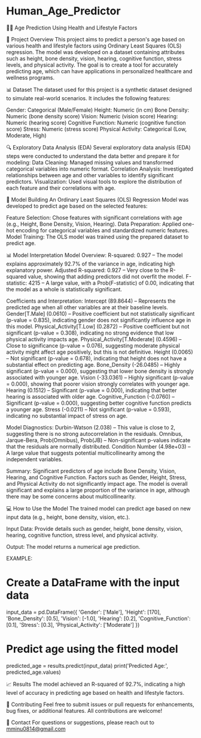 # Human_Age_Predictor
🧑‍⚕️ Age Prediction Using Health and Lifestyle Factors

📄 Project Overview
This project aims to predict a person's age based on various health and lifestyle factors using Ordinary Least Squares (OLS) regression. The model was developed on a dataset containing attributes such as height, bone density, vision, hearing, cognitive function, stress levels, and physical activity. The goal is to create a tool for accurately predicting age, which can have applications in personalized healthcare and wellness programs.

📊 Dataset
The dataset used for this project is a synthetic dataset designed to simulate real-world scenarios. It includes the following features:

Gender: Categorical (Male/Female)
Height: Numeric (in cm)
Bone Density: Numeric (bone density score)
Vision: Numeric (vision score)
Hearing: Numeric (hearing score)
Cognitive Function: Numeric (cognitive function score)
Stress: Numeric (stress score)
Physical Activity: Categorical (Low, Moderate, High)

🔍 Exploratory Data Analysis (EDA)
Several exploratory data analysis (EDA) steps were conducted to understand the data better and prepare it for modeling:
Data Cleaning: Managed missing values and transformed categorical variables into numeric format.
Correlation Analysis: Investigated relationships between age and other variables to identify significant predictors.
Visualization: Used visual tools to explore the distribution of each feature and their correlations with age.

🧠 Model Building
An Ordinary Least Squares (OLS) Regression Model was developed to predict age based on the selected features:

Feature Selection: Chose features with significant correlations with age (e.g., Height, Bone Density, Vision, Hearing).
Data Preparation: Applied one-hot encoding for categorical variables and standardized numeric features.
Model Training: The OLS model was trained using the prepared dataset to predict age.

📊 Model Interpretation
Model Overview:
R-squared: 0.927 – The model explains approximately 92.7% of the variance in age, indicating high explanatory power.
Adjusted R-squared: 0.927 – Very close to the R-squared value, showing that adding predictors did not overfit the model.
F-statistic: 4215 – A large value, with a Prob(F-statistic) of 0.00, indicating that the model as a whole is statistically significant.

Coefficients and Interpretation:
Intercept (89.8644) – Represents the predicted age when all other variables are at their baseline levels.
Gender[T.Male] (0.0610) – Positive coefficient but not statistically significant (p-value = 0.835), indicating gender does not significantly influence age in this model.
Physical_Activity[T.Low] (0.2872) – Positive coefficient but not significant (p-value = 0.308), indicating no strong evidence that low physical activity impacts age.
Physical_Activity[T.Moderate] (0.4596) – Close to significance (p-value = 0.076), suggesting moderate physical activity might affect age positively, but this is not definitive.
Height (0.0065) – Not significant (p-value = 0.678), indicating that height does not have a substantial effect on predicting age.
Bone_Density (-26.0485) – Highly significant (p-value = 0.000), suggesting that lower bone density is strongly associated with younger age.
Vision (-33.0361) – Highly significant (p-value = 0.000), showing that poorer vision strongly correlates with younger age.
Hearing (0.1512) – Significant (p-value = 0.000), indicating that better hearing is associated with older age.
Cognitive_Function (-0.0760) – Significant (p-value = 0.000), suggesting better cognitive function predicts a younger age.
Stress (-0.0211) – Not significant (p-value = 0.593), indicating no substantial impact of stress on age.

Model Diagnostics:
Durbin-Watson (2.038) – This value is close to 2, suggesting there is no strong autocorrelation in the residuals.
Omnibus, Jarque-Bera, Prob(Omnibus), Prob(JB) – Non-significant p-values indicate that the residuals are normally distributed.
Condition Number (4.98e+03) – A large value that suggests potential multicollinearity among the independent variables.

Summary:
Significant predictors of age include Bone Density, Vision, Hearing, and Cognitive Function.
Factors such as Gender, Height, Stress, and Physical Activity do not significantly impact age.
The model is overall significant and explains a large proportion of the variance in age, although there may be some concerns about multicollinearity.

💻 How to Use the Model
The trained model can predict age based on new input data (e.g., height, bone density, vision, etc.).

Input Data: Provide details such as gender, height, bone density, vision, hearing, cognitive function, stress level, and physical activity.

Output: The model returns a numerical age prediction.

EXAMPLE:
# Create a DataFrame with the input data
input_data = pd.DataFrame({
    'Gender': ['Male'],
    'Height': [170],
    'Bone_Density': [0.5],
    'Vision': [-1.0],
    'Hearing': [0.2],
    'Cognitive_Function': [0.1],
    'Stress': [0.3],
    'Physical_Activity': ['Moderate']
})

# Predict age using the fitted model
predicted_age = results.predict(input_data)
print('Predicted Age:', predicted_age.values)

📈 Results
The model achieved an R-squared of 92.7%, indicating a high level of accuracy in predicting age based on health and lifestyle factors.

🤝 Contributing
Feel free to submit issues or pull requests for enhancements, bug fixes, or additional features. All contributions are welcome!

📧 Contact
For questions or suggestions, please reach out to mminu0814@gmail.com
